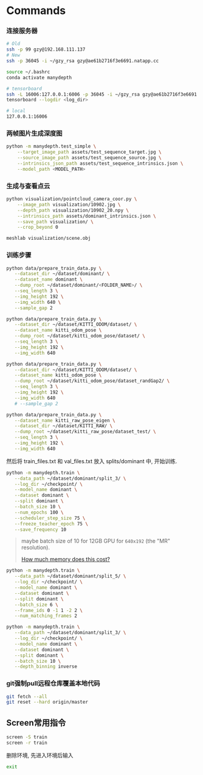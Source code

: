 # Commands

### 连接服务器

```bash
# Old
ssh -p 99 gzy@192.168.111.137
# New
ssh -p 36045 -i ~/gzy_rsa gzy@ae61b2716f3e6691.natapp.cc

source ~/.bashrc
conda activate manydepth
```

```bash
# tensorboard
ssh -L 16006:127.0.0.1:6006 -p 36045 -i ~/gzy_rsa gzy@ae61b2716f3e6691.natapp.cc
tensorboard --logdir <log_dir>

# local
127.0.0.1:16006
```

### 两帧图片生成深度图

```bash
python -m manydepth.test_simple \
    --target_image_path assets/test_sequence_target.jpg \
    --source_image_path assets/test_sequence_source.jpg \
    --intrinsics_json_path assets/test_sequence_intrinsics.json \
    --model_path <MODEL_PATH>
```

### 生成与查看点云

```bash
python visualization/pointcloud_camera_coor.py \
    --image_path visualization/10902.jpg \
    --depth_path visualization/10902_20.npy \
    --intrinsics_path assets/dominant_intrinsics.json \
    --save_path visualization/ \
    --crop_beyond 0
```

```bash
meshlab visualization/scene.obj
```

### 训练步骤

```bash
python data/prepare_train_data.py \
   --dataset_dir ~/dataset/dominant/ \
   --dataset_name dominant \
   --dump_root ~/dataset/dominant/<FOLDER_NAME>/ \
   --seq_length 3 \
   --img_height 192 \
   --img_width 640 \
   --sample_gap 2
```

```bash
python data/prepare_train_data.py \
   --dataset_dir ~/dataset/KITTI_ODOM/dataset/ \
   --dataset_name kitti_odom_pose \
   --dump_root ~/dataset/kitti_odom_pose/dataset/ \
   --seq_length 3 \
   --img_height 192 \
   --img_width 640
```

```bash
python data/prepare_train_data.py \
   --dataset_dir ~/dataset/KITTI_ODOM/dataset/ \
   --dataset_name kitti_odom_pose \
   --dump_root ~/dataset/kitti_odom_pose/dataset_randGap2/ \
   --seq_length 3 \
   --img_height 192 \
   --img_width 640 
   # --sample_gap 2
```

```bash
python data/prepare_train_data.py \
   --dataset_name kitti_raw_pose_eigen \
   --dataset_dir ~/dataset/KITTI_RAW/ \
   --dump_root ~/dataset/kitti_raw_pose/dataset_test/ \
   --seq_length 3 \
   --img_height 192 \
   --img_width 640 
```

然后将 train_files.txt 和 val_files.txt 放入 splits/dominant 中, 开始训练.

```bash
python -m manydepth.train \
   --data_path ~/dataset/dominant/split_3/ \
   --log_dir ~/checkpoint/ \
   --model_name dominant \
   --dataset dominant \
   --split dominant \
   --batch_size 10 \
   --num_epochs 100 \
   --scheduler_step_size 75 \
   --freeze_teacher_epoch 75 \
   --save_frequency 10
```

>maybe batch size of 10 for 12GB GPU for `640x192` (the "MR" resolution).
>
>[How much memory does this cost?](https://github.com/nianticlabs/manydepth/issues/16)

```bash
python -m manydepth.train \
   --data_path ~/dataset/dominant/split_5/ \
   --log_dir ~/checkpoint/ \
   --model_name dominant \
   --dataset dominant \
   --split dominant \
   --batch_size 6 \
   --frame_ids 0 -1 1 -2 2 \
   --num_matching_frames 2
```

```bash
python -m manydepth.train \
   --data_path ~/dataset/dominant/split_3/ \
   --log_dir ~/checkpoint/ \
   --model_name dominant \
   --dataset dominant \
   --split dominant \
   --batch_size 10 \
   --depth_binning inverse
```

### git强制pull远程仓库覆盖本地代码

```bash
git fetch --all
git reset --hard origin/master
```

## Screen常用指令

```bash
screen -S train
screen -r train
```

删除环境, 先进入环境后输入

```bash
exit
```
